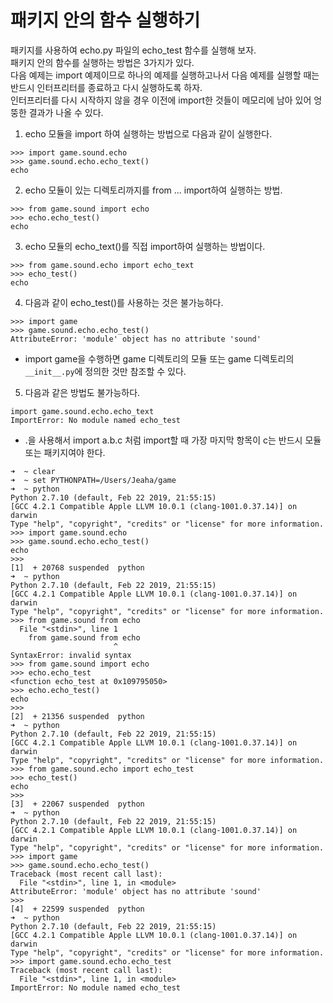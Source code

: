 # 패키지 안의 함수 실행하기
패키지를 사용하여 echo.py 파일의 echo_test 함수를 실행해 보자.  
패키지 안의 함수를 실행하는 방법은 3가지가 있다.  
다음 예제는 import 예제이므로 하나의 예제를 실행하고나서 다음 예제를 실행할 때는 반드시 인터프리터를 종료하고 다시 실행하도록 하자.  
인터프리터를 다시 시작하지 않을 경우 이전에 import한 것들이 메모리에 남아 있어 엉뚱한 결과가 나올 수 있다.  
1. echo 모듈을 import 하여 실행하는 방법으로 다음과 같이 실행한다.
```
>>> import game.sound.echo
>>> game.sound.echo.echo_text()
echo
```
2. echo 모듈이 있는 디렉토리까지를 from ... import하여 실행하는 방법.
```
>>> from game.sound import echo
>>> echo.echo_test()
echo
```
3. echo 모듈의 echo_text()를 직접 import하여 실행하는 방법이다.
```
>>> from game.sound.echo import echo_text
>>> echo_test()
echo
```
4. 다음과 같이 echo_test()를 사용하는 것은 불가능하다.
```
>>> import game
>>> game.sound.echo.echo_test()
AttributeError: 'module' object has no attribute 'sound'
```
  - import game을 수행하면 game 디렉토리의 모듈 또는 game 디렉토리의 `__init__.py`에 정의한 것만 참조할 수 있다.
5. 다음과 같은 방법도 불가능하다.
```
import game.sound.echo.echo_text
ImportError: No module named echo_test
```
  - .을 사용해서 import a.b.c 처럼 import할 때 가장 마지막 항목이 c는 반드시 모듈 또는 패키지여야 한다.


```
➜  ~ clear
➜  ~ set PYTHONPATH=/Users/Jeaha/game
➜  ~ python
Python 2.7.10 (default, Feb 22 2019, 21:55:15)
[GCC 4.2.1 Compatible Apple LLVM 10.0.1 (clang-1001.0.37.14)] on darwin
Type "help", "copyright", "credits" or "license" for more information.
>>> import game.sound.echo
>>> game.sound.echo.echo_test()
echo
>>>
[1]  + 20768 suspended  python
➜  ~ python
Python 2.7.10 (default, Feb 22 2019, 21:55:15)
[GCC 4.2.1 Compatible Apple LLVM 10.0.1 (clang-1001.0.37.14)] on darwin
Type "help", "copyright", "credits" or "license" for more information.
>>> from game.sound from echo
  File "<stdin>", line 1
    from game.sound from echo
                       ^
SyntaxError: invalid syntax
>>> from game.sound import echo
>>> echo.echo_test
<function echo_test at 0x109795050>
>>> echo.echo_test()
echo
>>>
[2]  + 21356 suspended  python
➜  ~ python
Python 2.7.10 (default, Feb 22 2019, 21:55:15)
[GCC 4.2.1 Compatible Apple LLVM 10.0.1 (clang-1001.0.37.14)] on darwin
Type "help", "copyright", "credits" or "license" for more information.
>>> from game.sound.echo import echo_test
>>> echo_test()
echo
>>>
[3]  + 22067 suspended  python
➜  ~ python
Python 2.7.10 (default, Feb 22 2019, 21:55:15)
[GCC 4.2.1 Compatible Apple LLVM 10.0.1 (clang-1001.0.37.14)] on darwin
Type "help", "copyright", "credits" or "license" for more information.
>>> import game
>>> game.sound.echo.echo_test()
Traceback (most recent call last):
  File "<stdin>", line 1, in <module>
AttributeError: 'module' object has no attribute 'sound'
>>>
[4]  + 22599 suspended  python
➜  ~ python
Python 2.7.10 (default, Feb 22 2019, 21:55:15)
[GCC 4.2.1 Compatible Apple LLVM 10.0.1 (clang-1001.0.37.14)] on darwin
Type "help", "copyright", "credits" or "license" for more information.
>>> import game.sound.echo.echo_test
Traceback (most recent call last):
  File "<stdin>", line 1, in <module>
ImportError: No module named echo_test
```